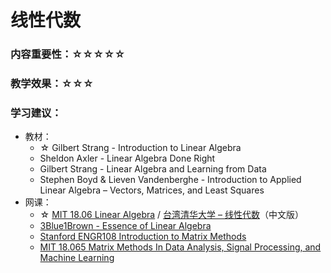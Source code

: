 # 线性代数

### 内容重要性：☆☆☆☆☆

### 教学效果：☆☆☆

### 学习建议：

* 教材：
  * ☆ Gilbert Strang - Introduction to Linear Algebra
  * Sheldon Axler - Linear Algebra Done Right
  * Gilbert Strang - Linear Algebra and Learning from Data
  * Stephen Boyd & Lieven Vandenberghe - Introduction to Applied Linear Algebra – Vectors, Matrices, and Least Squares
* 网课：
  * ☆ [MIT 18.06 Linear Algebra](https://csdiy.wiki/%E6%95%B0%E5%AD%A6%E5%9F%BA%E7%A1%80/MITLA/) / [台湾清华大学 – 线性代数](https://www.bilibili.com/video/BV1Sy4y117ot/)（中文版）
  * [3Blue1Brown - Essence of Linear Algebra](https://www.youtube.com/playlist?list=PLZHQObOWTQDPD3MizzM2xVFitgF8hE\_ab)
  * [Stanford ENGR108 Introduction to Matrix Methods](https://youtu.be/oR6G1MUMveE?si=4dJVAtmGeKt0Z8i\_)
  * [MIT 18.065 Matrix Methods In Data Analysis, Signal Processing, and Machine Learning](https://www.bilibili.com/video/BV1b4411j7V3)


